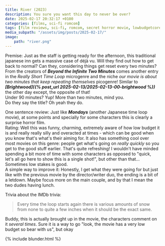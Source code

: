 ```yaml
---
title: River (2023)
description: You sure you want this day to never be over?
date: 2025-02-17 20:32:17 +0100
categories: [films, sci-fi romcom]
tags: [film reviews, sci-fi, romcom, secret horror movie, lowbudgetcore, time shenanigans, accurate portrayal of another country, vacationsploitation, folk horror, haunted-housesploitation, what the hell was that, they say the title]
media_subpath: "/assets/img/posts/2025-02-17/"
image:
    path: "river.png"
---
```

<span class="reviewsection">Premise:</span> Just as the staff is getting ready for the afternoon, this traditional japanese inn gets a massive case of déjà vu. Will they find out how to get back to normal? Can they, considering things get reset every two minutes?<br/>From the creators of ***Beyond the Infinite Two Minutes*** comes another entry in the *Really Short Time Loop* microgenre and the niche *our movie is about two minutes that keep repeating themselves* picogenre! Similar to ***[Brightwood]({% post_url 2025-02-13/2025-02-13-00-brightwood %})*** the other day except, the opposite of that!<br/>
<span class="reviewsection">Under 90 minutes?</span> Yup! More than two minutes, mind you.<br/>
<span class="reviewsection">Do they say the title?</span> Oh yeah they do.

<span class="reviewsection">One sentence review:</span> Just like ***Mondays*** (another Japanese time loop movie), at some points and specially for some characters this is clearly a surprise horror film.<br/>
<span class="reviewsection">Rating:</span> Well this was funny, charming, extremely aware of how low budget it is and really really silly and overacted at times - which can be good when you know that's what's their aiming for. It also has something cool over most movies on this genre: people get what's going on *really quickly* so you get to the good stuff earlier. That's quite refreshing! I wouldn't have minded spending a bit more of time with some characters as opposed to "quick, let's all go here to show this is a single shot!", but other than that... Sometimes low stakes is good.<br/>
<span class="reviewsection">A simple way to improve it:</span> Honestly, I get what they were going for but just like with the previous movie by the director/writer duo, the ending is a bit of a letdown. Maybe focus more on the main couple, and by that I mean the two dudes having lunch.

<span class="reviewsection">Trivia about the IMDb trivia:</span>
> Every time the loop starts again there is various amounts of snow from none to quite a few inches when it should be the exact same.

Buddy, this is actually brought up in the movie, the characters comment on it *several times*. Sure it is a way to go "look, the movie has a very low budget so bear with us", but okay

{% include blunder.html %}